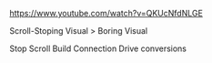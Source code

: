 https://www.youtube.com/watch?v=QKUcNfdNLGE


Scroll-Stoping Visual > Boring Visual

Stop Scroll
Build Connection
Drive conversions